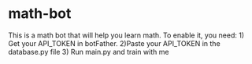 # math-bot
This is a math bot that will help you learn math. To enable it, you need: 1) Get your API_TOKEN in botFather. 2)Paste your API_TOKEN in the database.py file
3) Run main.py and train with me
